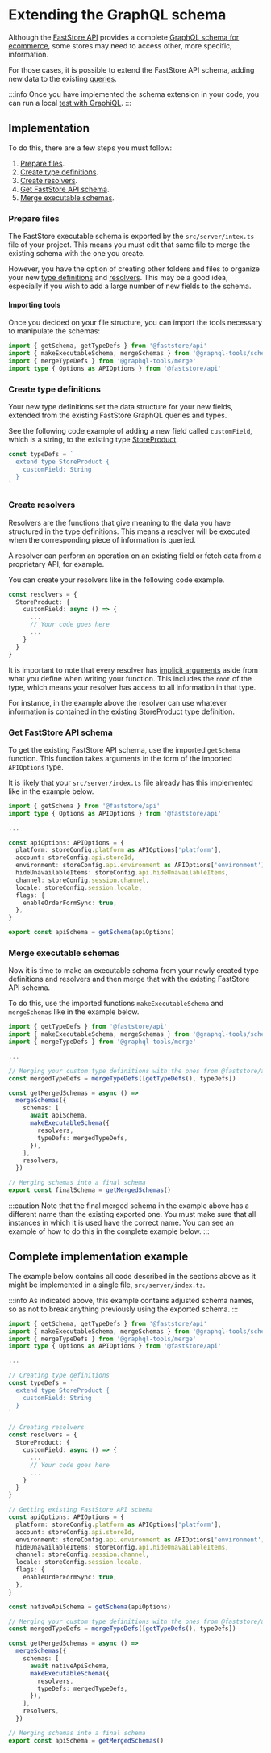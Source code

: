 # Extending the GraphQL schema

Although the [FastStore API](https://www.faststore.dev/reference/api/faststore-api) provides a complete [GraphQL schema for ecommerce](https://www.faststore.dev/reference/api/queries), some stores may need to access other, more specific, information.

For those cases, it is possible to extend the FastStore API schema, adding new data to the existing [queries](https://www.faststore.dev/reference/api/queries).

:::info
Once you have implemented the schema extension in your code, you can run a local [test with GraphiQL](/how-to-guides/faststore-api/using-graphiql-to-explore-the-faststore-api).
:::

## Implementation

To do this, there are a few steps you must follow:
1. [Prepare files](#prepare-files).
2. [Create type definitions](#create-type-definitions).
3. [Create resolvers](#create-resolvers).
4. [Get FastStore API schema](#get-faststore-api-schema).
5. [Merge executable schemas](#merge-executable-schemas).

### Prepare files

The FastStore executable schema is exported by the `src/server/intex.ts` file of your project. This means you must edit that same file to merge the existing schema with the one you create.

However, you have the option of creating other folders and files to organize your new [type definitions](#create-type-definitions) and [resolvers](#create-resolvers). This may be a good idea, especially if you wish to add a large number of new fields to the schema.

#### Importing tools

Once you decided on your file structure, you can import the tools necessary to manipulate the schemas:

```ts
import { getSchema, getTypeDefs } from '@faststore/api'
import { makeExecutableSchema, mergeSchemas } from '@graphql-tools/schema'
import { mergeTypeDefs } from '@graphql-tools/merge'
import type { Options as APIOptions } from '@faststore/api'
```

### Create type definitions

Your new type definitions set the data structure for your new fields, extended from the existing FastStore GraphQL queries and types.

See the following code example of adding a new field called `customField`, which is a string, to the existing type [StoreProduct](https://www.faststore.dev/reference/api/objects#storeproduct).

```ts
const typeDefs = `
  extend type StoreProduct {
    customField: String
  }
`
```

### Create resolvers

Resolvers are the functions that give meaning to the data you have structured in the type definitions. This means a resolver will be executed when the corresponding piece of information is queried.

A resolver can perform an operation on an existing field or fetch data from a proprietary API, for example.

You can create your resolvers like in the following code example.

```ts
const resolvers = {
  StoreProduct: {
    customField: async () => {
      ...
      // Your code goes here
      ...
    }
  }
}
```

It is important to note that every resolver has [implicit arguments](https://graphql.org/learn/execution/#root-fields-resolvers) aside from what you define when writing your function. This includes the `root` of the type, which means your resolver has access to all information in that type.

For instance, in the example above the resolver can use whatever information is contained in the existing [StoreProduct](https://www.faststore.dev/reference/api/objects#storeproduct) type definition.

### Get FastStore API schema

To get the existing FastStore API schema, use the imported `getSchema` function. This function takes arguments in the form of the imported `APIOptions` type.

It is likely that your `src/server/index.ts` file already has this implemented like in the example below.

```ts
import { getSchema } from '@faststore/api'
import type { Options as APIOptions } from '@faststore/api'

...

const apiOptions: APIOptions = {
  platform: storeConfig.platform as APIOptions['platform'],
  account: storeConfig.api.storeId,
  environment: storeConfig.api.environment as APIOptions['environment'],
  hideUnavailableItems: storeConfig.api.hideUnavailableItems,
  channel: storeConfig.session.channel,
  locale: storeConfig.session.locale,
  flags: {
    enableOrderFormSync: true,
  },
}

export const apiSchema = getSchema(apiOptions)
```

### Merge executable schemas

Now it is time to make an executable schema from your newly created type definitions and resolvers and then merge that with the existing FastStore API schema.

To do this, use the imported functions `makeExecutableSchema` and `mergeSchemas` like in the example below.

```ts
import { getTypeDefs } from '@faststore/api'
import { makeExecutableSchema, mergeSchemas } from '@graphql-tools/schema'
import { mergeTypeDefs } from '@graphql-tools/merge'

...

// Merging your custom type definitions with the ones from @faststore/api
const mergedTypeDefs = mergeTypeDefs([getTypeDefs(), typeDefs])

const getMergedSchemas = async () =>
  mergeSchemas({
    schemas: [
      await apiSchema,
      makeExecutableSchema({
        resolvers,
        typeDefs: mergedTypeDefs,
      }),
    ],
    resolvers,
  })

// Merging schemas into a final schema
export const finalSchema = getMergedSchemas()
```

:::caution
Note that the final merged schema in the example above has a different name than the existing exported one. You must make sure that all instances in which it is used have the correct name. You can see an example of how to do this in the complete example below.
:::

## Complete implementation example

The example below contains all code described in the sections above as it might be implemented in a single file, `src/server/index.ts`.

:::info
As indicated above, this example contains adjusted schema names, so as not to break anything previously using the exported schema.
:::

```ts
import { getSchema, getTypeDefs } from '@faststore/api'
import { makeExecutableSchema, mergeSchemas } from '@graphql-tools/schema'
import { mergeTypeDefs } from '@graphql-tools/merge'
import type { Options as APIOptions } from '@faststore/api'

...

// Creating type definitions
const typeDefs = `
  extend type StoreProduct {
    customField: String
  }
`

// Creating resolvers
const resolvers = {
  StoreProduct: {
    customField: async () => {
      ...
      // Your code goes here
      ...
    }
  }
}

// Getting existing FastStore API schema
const apiOptions: APIOptions = {
  platform: storeConfig.platform as APIOptions['platform'],
  account: storeConfig.api.storeId,
  environment: storeConfig.api.environment as APIOptions['environment'],
  hideUnavailableItems: storeConfig.api.hideUnavailableItems,
  channel: storeConfig.session.channel,
  locale: storeConfig.session.locale,
  flags: {
    enableOrderFormSync: true,
  },
}

const nativeApiSchema = getSchema(apiOptions)

// Merging your custom type definitions with the ones from @faststore/api
const mergedTypeDefs = mergeTypeDefs([getTypeDefs(), typeDefs])

const getMergedSchemas = async () =>
  mergeSchemas({
    schemas: [
      await nativeApiSchema,
      makeExecutableSchema({
        resolvers,
        typeDefs: mergedTypeDefs,
      }),
    ],
    resolvers,
  })

// Merging schemas into a final schema
export const apiSchema = getMergedSchemas()

```








